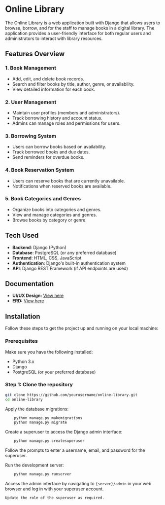 # Online Library

The Online Library is a web application built with Django that allows users to browse, borrow, and for the staff to manage books in a digital library. The application provides a user-friendly interface for both regular users and administrators to interact with library resources.

## Features Overview

### 1. Book Management
- Add, edit, and delete book records.
- Search and filter books by title, author, genre, or availability.
- View detailed information for each book.

### 2. User Management
- Maintain user profiles (members and administrators).
- Track borrowing history and account status.
- Admins can manage roles and permissions for users.

### 3. Borrowing System
- Users can borrow books based on availability.
- Track borrowed books and due dates.
- Send reminders for overdue books.

### 4. Book Reservation System
- Users can reserve books that are currently unavailable.
- Notifications when reserved books are available.

### 5. Book Categories and Genres
- Organize books into categories and genres.
- View and manage categories and genres.
- Browse books by category or genre.


## Tech Used

- **Backend**: Django (Python)
- **Database**: PostgreSQL (or any preferred database)
- **Frontend**: HTML, CSS, JavaScript
- **Authentication**: Django's built-in authentication system
- **API**: Django REST Framework (if API endpoints are used)

## Documentation

- **UI/UX Design:** [View here]([https://www.figma.com/design/cGeJra3y2jRemYDJfZQise/System-UI%2FUX?node-id=0-1](https://www.figma.com/design/pybJ8EehmIskXU07ULHOR7/BrainVault?node-id=0-1&t=pfe0Org42ogm2jzp-1))
- **ERD:** [View here](![image](https://github.com/user-attachments/assets/de04f98f-7cfb-4cd6-95de-5dd93e0c5812)
)

## Installation

Follow these steps to get the project up and running on your local machine:

### Prerequisites

Make sure you have the following installed:

- Python 3.x
- Django
- PostgreSQL (or your preferred database)

### Step 1: Clone the repository

```bash
git clone https://github.com/yourusername/online-library.git
cd online-library
 ```
Apply the database migrations:

```bash
    python manage.py makemigrations
    python manage.py migrate
```
Create a superuser to access the Django admin interface:
```bash
    python manage.py createsuperuser
```
   Follow the prompts to enter a username, email, and password for the superuser.

Run the development server:
```bash
    python manage.py runserver
```
Access the admin interface by navigating to `{server}/admin` in your web browser and log in with your superuser account.
```bash
Update the role of the superuser as required.
```


